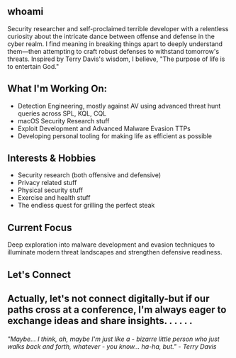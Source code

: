 ## whoami

Security researcher and self-proclaimed terrible developer with a relentless curiosity about the intricate dance between offense and defense in the cyber realm. 
I find meaning in breaking things apart to deeply understand them—then attempting to craft robust defenses to withstand tomorrow's threats. Inspired by Terry Davis's wisdom, I believe, "The purpose of life is to entertain God."

## What I'm Working On:

- Detection Engineering, mostly against AV using advanced threat hunt queries across SPL, KQL, CQL
- macOS Security Research stuff
- Exploit Development and Advanced Malware Evasion TTPs
- Developing personal tooling for making life as efficient as possible

## Interests & Hobbies

- Security research (both offensive and defensive)
- Privacy related stuff
- Physical security stuff
- Exercise and health stuff
- The endless quest for grilling the perfect steak

## Current Focus
Deep exploration into malware development and evasion techniques to illuminate modern threat landscapes and strengthen defensive readiness.

## Let's Connect

Actually, let's not connect digitally-but if our paths cross at a conference, I'm always eager to exchange ideas and share insights.
.
.
.
.
.
---

###### "Maybe... I think, ah, maybe I'm just like a - bizarre little person who just walks back and forth, whatever - you know... ha-ha, but." - Terry Davis
